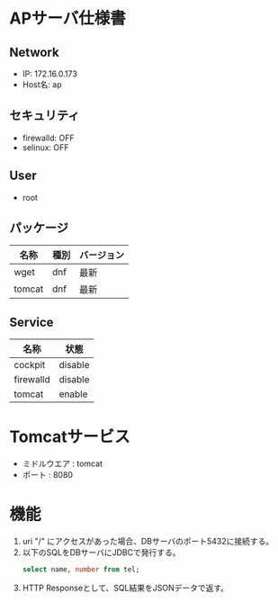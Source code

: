 # APサーバ仕様書

## Network
- IP: 172.16.0.173
- Host名: ap

## セキュリティ
- firewalld: OFF
- selinux: OFF

## User
- root

## パッケージ
| 名称    | 種別     | バージョン |
|---------|---------|---------|
| wget    | dnf     | 最新     |
| tomcat  | dnf     | 最新     |

## Service
| 名称    | 状態     |
|---------|---------|
| cockpit    | disable |
| firewalld  | disable |
| tomcat     | enable |

# Tomcatサービス
- ミドルウエア : tomcat
- ポート : 8080

# 機能
1. uri "/" にアクセスがあった場合、DBサーバのポート5432に接続する。
2. 以下のSQLをDBサーバにJDBCで発行する。
   ``` sql
   select name, number from tel; 
   ```
3. HTTP Responseとして、SQL結果をJSONデータで返す。
